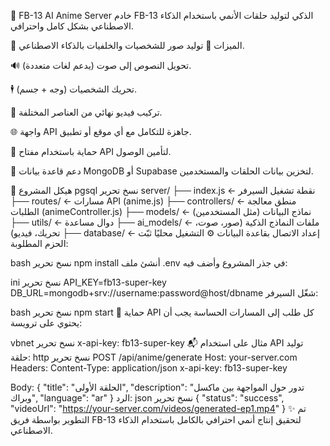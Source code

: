 🎌 FB-13 AI Anime Server
خادم FB-13 الذكي لتوليد حلقات الأنمي باستخدام الذكاء الاصطناعي بشكل كامل واحترافي.

🚀 الميزات
🧠 توليد صور للشخصيات والخلفيات بالذكاء الاصطناعي.

🔊 تحويل النصوص إلى صوت (يدعم لغات متعددة).

🕴️ تحريك الشخصيات (وجه + جسم).

🎥 تركيب فيديو نهائي من العناصر المختلفة.

🌐 واجهة API جاهزة للتكامل مع أي موقع أو تطبيق.

🔐 حماية باستخدام مفتاح API لتأمين الوصول.

🧾 دعم قاعدة بيانات MongoDB أو Supabase لتخزين بيانات الحلقات والمستخدمين.

📁 هيكل المشروع
pgsql
نسخ
تحرير
server/
├── index.js              ← نقطة تشغيل السيرفر
├── routes/               ← مسارات API (anime.js)
├── controllers/          ← منطق معالجة الطلبات (animeController.js)
├── models/               ← نماذج البيانات (مثل المستخدمين)
├── utils/                ← دوال مساعدة
├── ai_models/            ← ملفات النماذج الذكية (صور، صوت، تحريك، فيديو)
├── database/             ← إعداد الاتصال بقاعدة البيانات
⚙️ التشغيل محليًا
ثبّت الحزم المطلوبة:

bash
نسخ
تحرير
npm install
أنشئ ملف .env في جذر المشروع وأضف فيه:

ini
نسخ
تحرير
API_KEY=fb13-super-key
DB_URL=mongodb+srv://username:password@host/dbname
شغّل السيرفر:

bash
نسخ
تحرير
npm start
🔐 حماية API
كل طلب إلى المسارات الحساسة يجب أن يحتوي على ترويسة:

vbnet
نسخ
تحرير
x-api-key: fb13-super-key
📬 مثال على استخدام API
توليد حلقة:
http
نسخ
تحرير
POST /api/anime/generate
Host: your-server.com
Headers:
  Content-Type: application/json
  x-api-key: fb13-super-key

Body:
{
  "title": "الحلقة الأولى",
  "description": "تدور حول المواجهة بين ماكسل وبراك",
  "language": "ar"
}
الرد:
json
نسخ
تحرير
{
  "status": "success",
  "videoUrl": "https://your-server.com/videos/generated-ep1.mp4"
}
✨ تم التطوير بواسطة فريق FB-13
لتحقيق إنتاج أنمي احترافي بالكامل باستخدام الذكاء الاصطناعي.

